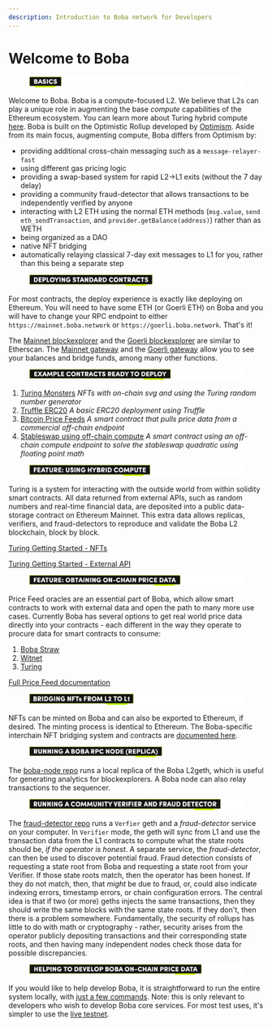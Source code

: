 ```yaml
---
description: Introduction to Boba network for Developers
---
```


# Welcome to Boba

<figure><img src="../../.gitbook/assets/Artboard 1 (14).png" alt=""><figcaption></figcaption></figure>

Welcome to Boba. Boba is a compute-focused L2. We believe that L2s can play a unique role in augmenting the base _compute_ capabilities of the Ethereum ecosystem. You can learn more about Turing hybrid compute [here](broken-reference). Boba is built on the Optimistic Rollup developed by [Optimism](https://optimism.io). Aside from its main focus, augmenting compute, Boba differs from Optimism by:

* providing additional cross-chain messaging such as a `message-relayer-fast`
* using different gas pricing logic
* providing a swap-based system for rapid L2->L1 exits (without the 7 day delay)
* providing a community fraud-detector that allows transactions to be independently verified by anyone
* interacting with L2 ETH using the normal ETH methods (`msg.value`, `send eth_sendTransaction`, and `provider.getBalance(address)`) rather than as WETH
* being organized as a DAO
* native NFT bridging
* automatically relaying classical 7-day exit messages to L1 for you, rather than this being a separate step



<figure><img src="../../.gitbook/assets/Artboard 2 (8).png" alt=""><figcaption></figcaption></figure>

For most contracts, the deploy experience is exactly like deploying on Ethereum. You will need to have some ETH (or Goerli ETH) on Boba and you will have to change your RPC endpoint to either `https://mainnet.boba.network` or `https://goerli.boba.network`. That's it!

The [Mainnet blockexplorer](https://bobascan.com) and the [Goerli blockexplorer](https://testnet.bobascan.com) are similar to Etherscan. The [Mainnet gateway](https://gateway.boba.network) and the [Goerli gateway](https://gateway.goerli.boba.network) allow you to see your balances and bridge funds, among many other functions.



<figure><img src="../../.gitbook/assets/Artboard 3 (7).png" alt=""><figcaption></figcaption></figure>

1. [Turing Monsters](../../boba\_community/turing-monsters/) _NFTs with on-chain svg and using the Turing random number generator_
2. [Truffle ERC20](../../boba\_examples/truffle-erc20/) _A basic ERC20 deployment using Truffle_
3. [Bitcoin Price Feeds](../../packages/boba/turing/test/005\_lending.ts) _A smart contract that pulls price data from a commercial off-chain endpoint_
4. [Stableswap using off-chain compute](../../packages/boba/turing/test/003\_stable\_swap.ts) _A smart contract using an off-chain compute endpoint to solve the stableswap quadratic using floating point math_



<figure><img src="../../.gitbook/assets/Artboard 4 (7).png" alt=""><figcaption></figcaption></figure>

Turing is a system for interacting with the outside world from within solidity smart contracts. All data returned from external APIs, such as random numbers and real-time financial data, are deposited into a public data-storage contract on Ethereum Mainnet. This extra data allows replicas, verifiers, and fraud-detectors to reproduce and validate the Boba L2 blockchain, block by block.

[Turing Getting Started - NFTs](broken-reference)

[Turing Getting Started - External API](broken-reference)



<figure><img src="../../.gitbook/assets/Artboard 5 (3).png" alt=""><figcaption></figcaption></figure>

Price Feed oracles are an essential part of Boba, which allow smart contracts to work with external data and open the path to many more use cases. Currently Boba has several options to get real world price data directly into your contracts - each different in the way they operate to procure data for smart contracts to consume:

1. [Boba Straw](price-feeds.md#1.-Boba-Straw)
2. [Witnet](https://docs.witnet.io/smart-contracts/supported-chains)
3. [Turing](broken-reference)

[Full Price Feed documentation](price-feeds.md)



<figure><img src="../../.gitbook/assets/Page---Welcome-to-Boba.png" alt=""><figcaption></figcaption></figure>

NFTs can be minted on Boba and can also be exported to Ethereum, if desired. The minting process is identical to Ethereum. The Boba-specific interchain NFT bridging system and contracts are [documented here](../../boba\_examples/nft\_bridging/).



<figure><img src="../../.gitbook/assets/Artboard 40.png" alt=""><figcaption></figcaption></figure>

The [boba-node repo](../../boba\_community/boba-node/) runs a local replica of the Boba L2geth, which is useful for generating analytics for blockexplorers. A Boba node can also relay transactions to the sequencer.



<figure><img src="../../.gitbook/assets/Artboard 41.png" alt=""><figcaption></figcaption></figure>

The [fraud-detector repo](../../boba\_community/fraud-detector/) runs a `Verfier` geth and a _fraud-detector_ service on your computer. In `Verifier` mode, the geth will sync from L1 and use the transaction data from the L1 contracts to compute what the state roots should be, _if the operator is honest_. A separate service, the _fraud-detector_, can then be used to discover potential fraud. Fraud detection consists of requesting a state root from Boba and requesting a state root from your Verifier. If those state roots match, then the operator has been honest. If they do not match, then, that _might_ be due to fraud, or, could also indicate indexing errors, timestamp errors, or chain configuration errors. The central idea is that if two (or more) geths injects the same transactions, then they should write the same blocks with the same state roots. If they don't, then there is a problem somewhere. Fundamentally, the security of rollups has little to do with math or cryptography - rather, security arises from the operator publicly depositing transactions and their corresponding state roots, and then having many independent nodes check those data for possible discrepancies.



<figure><img src="../../.gitbook/assets/Artboard 42.png" alt=""><figcaption></figcaption></figure>

If you would like to help develop Boba, it is straightforward to run the entire system locally, with [just a few commands](local-stack.md). Note: this is only relevant to developers who wish to develop Boba core services. For most test uses, it's simpler to use the [live testnet](https://goerli.boba.network).

